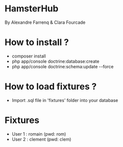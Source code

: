 HamsterHub
==========
By Alexandre Farrenq & Clara Fourcade

# How to install ?
- composer install
- php app/console doctrine:database:create
- php app/console doctrine:schema:update --force

# How to load fixtures ?
- Import .sql file in 'fixtures' folder into your database

# Fixtures
- User 1 : romain (pwd: rom)
- User 2 : clement (pwd: clem)
